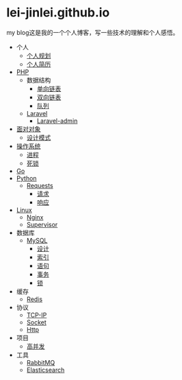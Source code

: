# lei-jinlei.github.io

my blog这是我的一个个人博客，写一些技术的理解和个人感悟。

* 个人
  * [个人规划](me/plan.md)
  * [个人简历](me/resume.md)
* [PHP](php/php.md)
  * 数据结构
    * [单向链表](php/数据结构/单向链表.md)
    * [双向链表](php/数据结构/双向链表.md)
    * [队列](php/数据结构/队列.md)
  * [Laravel](php/laravel.md)
    * [Laravel-admin](php/laravel/Laravel-admin.md)
* [面对对象](object/object.md)
  * [设计模式](object/设计模式.md)
* [操作系统](system/basic.md)
  * [进程](system/process.md)
  * [死锁](system/死锁.md)
* [Go](go/go.md)
* [Python](python/python.md)
  * [Requests](python/requests.md)
    * [请求](python/requests/请求.md)
    * [响应](python/requests/响应.md)
* [Linux](linux/linux.md)
  * [Nginx](linux/nginx.md)
  * [Supervisor](linux/supervisor.md)
* 数据库
  * [MySQL](sql/mysql.md)
    * [设计](sql/mysql/设计.md)
    * [索引](sql/mysql/索引.md)
    * [语句](sql/mysql/语句.md)
    * [事务](sql/mysql/事务.md)
    * [锁](sql/mysql/锁.md)
* 缓存
  * [Redis](cache/Redis.md)
* 协议
  * [TCP-IP](agreement/TCP-IP.md)
  * [Socket](agreement/Socket.md)
  * [Http](agreement/Http.md)
* 项目
  * [高并发](project/高并发.md)
* 工具
  * [RabbitMQ](tool/RabbitMQ.md)
  * [Elasticsearch](tool/Elasticsearch.md)